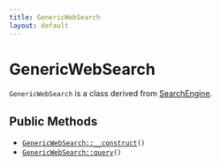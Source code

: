 ```yaml
---
title: GenericWebSearch
layout: default
---
```


# GenericWebSearch

<code>GenericWebSearch</code> is a class derived from <a href="SearchEngine">SearchEngine</a>.

## Public Methods

* <code><a href="GenericWebSearch%3A%3A__construct">GenericWebSearch::__construct</a>()</code>
* <code><a href="GenericWebSearch%3A%3Aquery">GenericWebSearch::query</a>()</code>

